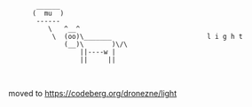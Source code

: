 ```
       ______
      (  mu  )
       ------
          \   ^__^
           \  (oo)\_______                        l i g h t
              (__)\       )\/\
                  ||----w |
                  ||     ||
```

<br/>

moved to https://codeberg.org/dronezne/light
